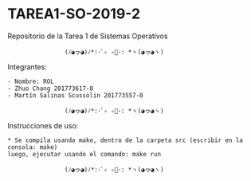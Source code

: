# TAREA1-SO-2019-2
Repositorio de la Tarea 1 de Sistemas Operativos

					(ﾉ◕ヮ◕)ﾉ*:･ﾟ✧ ✧ﾟ･: *ヽ(◕ヮ◕ヽ)
Integrantes:
	
	- Nombre: ROL
	- Zhuo Chang 201773617-8 
	- Martín Salinas Scussolin 201773557-0

					(ﾉ◕ヮ◕)ﾉ*:･ﾟ✧ ✧ﾟ･: *ヽ(◕ヮ◕ヽ)
Instrucciones de uso:

	* Se compila usando make, dentro de la carpeta src (escribir en la consola: make)
  	luego, ejecutar usando el comando: make run

					(ﾉ◕ヮ◕)ﾉ*:･ﾟ✧ ✧ﾟ･: *ヽ(◕ヮ◕ヽ)
